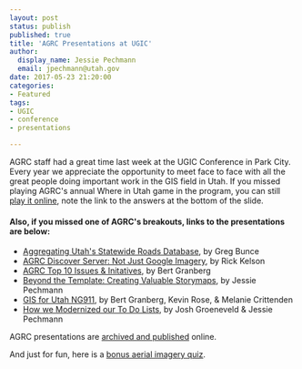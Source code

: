 ```yaml
---
layout: post
status: publish
published: true
title: 'AGRC Presentations at UGIC'
author:
  display_name: Jessie Pechmann
  email: jpechmann@utah.gov
date: 2017-05-23 21:20:00
categories:
- Featured
tags:
- UGIC
- conference
- presentations

---
```


AGRC staff had a great time last week at the UGIC Conference in Park City. Every year we appreciate the opportunity to meet face to face with all the great people doing important work in the GIS field in Utah. If you missed playing AGRC's annual Where in Utah game in the program, you can still [play it online](https://docs.google.com/presentation/d/1Z7QlDokFa4pedUd210-DauqB5x3Be5Aco7JhLGdVc5s/edit?usp=sharing), note the link to the answers at the bottom of the slide. 

#### Also, if you missed one of AGRC's breakouts, links to the presentations are below:

- [Aggregating Utah's Statewide Roads Database](https://docs.google.com/presentation/d/1G8Y8pDN4VXwESILtfs1MdM69Jkfl3XukPyOy1vxrbYM/edit?usp=sharing), by Greg Bunce
- [AGRC Discover Server: Not Just Google Imagery](https://drive.google.com/open?id=1Dw9gsHwITAcQU0Rh4uIol3-QnnTier21sRD6rTHEULQ), by Rick Kelson
- [AGRC Top 10 Issues & Initatives](https://drive.google.com/open?id=14ZHq1B3rEf1xyU13T-9mP6AJ7njcfcjuZ1PNtWXRBfY), by Bert Granberg
- [Beyond the Template: Creating Valuable Storymaps](https://docs.google.com/presentation/d/1tq4iNeFHuzZ7ZlpTOLZGfymlzjpa0VwySsb4XJ1wtvA/edit?usp=sharing), by Jessie Pechmann
- [GIS for Utah NG911](https://docs.google.com/presentation/d/14obhOgTXFGCxi1r3aQBCZnAAN3tz2snQv592vJZay78/edit?usp=sharing), by Bert Granberg, Kevin Rose, & Melanie Crittenden
- [How we Modernized our To Do Lists](https://drive.google.com/open?id=15z02TStTMsuHTMnAIwwwyN8Ka_pO85IDNrYJpKG6LoQ), by Josh Groeneveld & Jessie Pechmann

AGRC presentations are [archived and published](http://agrc.github.io/Presentations/) online. 

And just for fun, here is a [bonus aerial imagery quiz](https://www.geolounge.com/geo-quiz-name-the-human-activity-visible-from-space/). 


